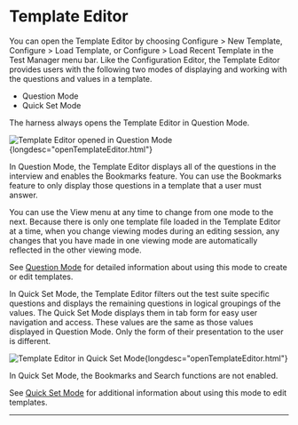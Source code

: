
# Template Editor

You can open the Template Editor by choosing Configure \> New Template, Configure \> Load Template,
or Configure \> Load Recent Template in the Test Manager menu bar. Like the Configuration Editor,
the Template Editor provides users with the following two modes of displaying and working with the
questions and values in a template.

-   Question Mode
-   Quick Set Mode

The harness always opens the Template Editor in Question Mode.

![Template Editor opened in Question
Mode](../../images/JT4configEditor.gif){longdesc="openTemplateEditor.html"}

In Question Mode, the Template Editor displays all of the questions in the interview and enables the
Bookmarks feature. You can use the Bookmarks feature to only display those questions in a template
that a user must answer.

You can use the View menu at any time to change from one mode to the next. Because there is only one
template file loaded in the Template Editor at a time, when you change viewing modes during an
editing session, any changes that you have made in one viewing mode are automatically reflected in
the other viewing mode.

See [Question Mode](questionModeTE.html) for detailed information about using this mode to create or
edit templates.

In Quick Set Mode, the Template Editor filters out the test suite specific questions and displays
the remaining questions in logical groupings of the values. The Quick Set Mode displays them in tab
form for easy user navigation and access. These values are the same as those values displayed in
Question Mode. Only the form of their presentation to the user is different.

![Template Editor in Quick Set
Mode](../../images/JT4configEditorQuickSet.gif){longdesc="openTemplateEditor.html"}

In Quick Set Mode, the Bookmarks and Search functions are not enabled.

See [Quick Set Mode](quickSetTE.html) for additional information about using this mode to edit
templates.

----------------------------------------------------------------------------------------------------


